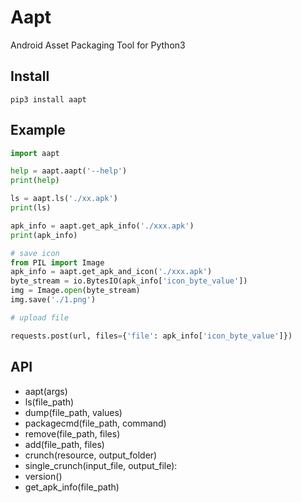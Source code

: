 # Aapt

Android Asset Packaging Tool for Python3

## Install

`pip3 install aapt`

## Example

```python
import aapt

help = aapt.aapt('--help')
print(help)

ls = aapt.ls('./xx.apk')
print(ls)

apk_info = aapt.get_apk_info('./xxx.apk')
print(apk_info)

# save icon
from PIL import Image
apk_info = aapt.get_apk_and_icon('./xxx.apk')
byte_stream = io.BytesIO(apk_info['icon_byte_value'])
img = Image.open(byte_stream)
img.save('./1.png')

# upload file

requests.post(url, files={'file': apk_info['icon_byte_value']})

```

## API

* aapt(args)
* ls(file_path)
* dump(file_path, values)
* packagecmd(file_path, command)
* remove(file_path, files)
* add(file_path, files)
* crunch(resource, output_folder)
* single_crunch(input_file, output_file):
* version()
* get_apk_info(file_path)
